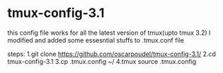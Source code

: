 # tmux-config-3.1


this config file works for all the latest version of tmux(upto tmux 3.2)
I modified and added some essesntial stuffs to .tmux.conf file

steps:
1.git clone https://github.com/oscarpoudel/tmux-config-3.1/
2.cd tmux-config-3.1
3.cp .tmux.config ~/
4.tmux source .tmux.config

